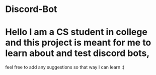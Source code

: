 # Discord-Bot
# Hello I am a CS student in college and this project is meant for me to learn about and test discord bots, 
feel free to add any suggestions so that way I can learn :)
